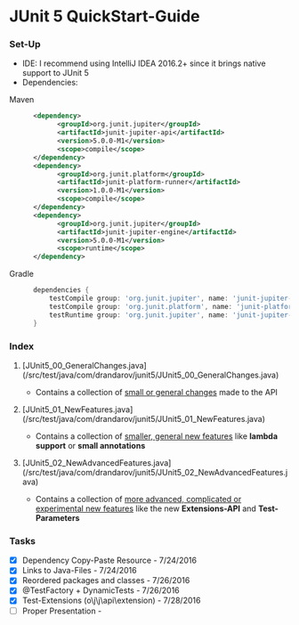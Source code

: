 # JUnit 5 QuickStart-Guide

### Set-Up
- IDE: I recommend using IntelliJ IDEA 2016.2+ since it brings native support to JUnit 5
- Dependencies:

Maven
```xml
      <dependency>
            <groupId>org.junit.jupiter</groupId>
            <artifactId>junit-jupiter-api</artifactId>
            <version>5.0.0-M1</version>
            <scope>compile</scope>
      </dependency>
      <dependency>
            <groupId>org.junit.platform</groupId>
            <artifactId>junit-platform-runner</artifactId>
            <version>1.0.0-M1</version>
            <scope>compile</scope>
      </dependency>
      <dependency>
            <groupId>org.junit.jupiter</groupId>
            <artifactId>junit-jupiter-engine</artifactId>
            <version>5.0.0-M1</version>
            <scope>runtime</scope>
      </dependency>
```
Gradle
```gradle
      dependencies {
          testCompile group: 'org.junit.jupiter', name: 'junit-jupiter-api', version: '5.0.0-M1'´
          testCompile group: 'org.junit.platform', name: 'junit-platform-runner', version: '1.0.0-M1'
          testRuntime group: 'org.junit.jupiter', name: 'junit-jupiter-engine', version: '5.0.0-M1'
      }
```

### Index
1. [JUnit5_00_GeneralChanges.java] (/src/test/java/com/drandarov/junit5/JUnit5_00_GeneralChanges.java)
    - Contains a collection of <u>small or general changes</u> made to the API

3. [JUnit5_01_NewFeatures.java] (/src/test/java/com/drandarov/junit5/JUnit5_01_NewFeatures.java)
    - Contains a collection of <u>smaller, general new features</u> like <b>lambda support</b> or <b>small annotations</b>
    
4. [JUnit5_02_NewAdvancedFeatures.java] (/src/test/java/com/drandarov/junit5/JUnit5_02_NewAdvancedFeatures.java)
    - Contains a collection of <u>more advanced, complicated or experimental new features</u> like the new <b>Extensions-API</b> and <b>Test-Parameters</b>

### Tasks

- [x] Dependency Copy-Paste Resource          -   7/24/2016
- [x] Links to Java-Files                     -   7/24/2016
- [x] Reordered packages and classes          -   7/26/2016
- [x] @TestFactory + DynamicTests             -   7/26/2016
- [x] Test-Extensions (o\j\j\api\extension)   -   7/28/2016
- [ ] Proper Presentation                     -

